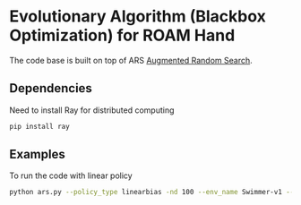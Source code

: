 # Evolutionary Algorithm (Blackbox Optimization) for ROAM Hand

The code base is built on top of ARS [Augmented Random Search](https://github.com/modestyachts/ARS). 

## Dependencies

Need to install Ray for distributed computing
```bash
pip install ray 
```

## Examples
To run the code with linear policy
```bash
python ars.py --policy_type linearbias -nd 100 --env_name Swimmer-v1 --seed 100
```
